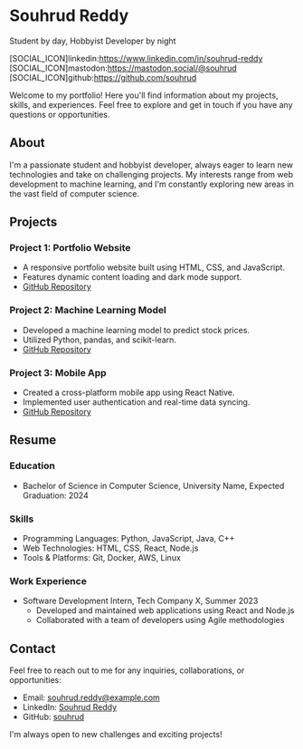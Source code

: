 # Souhrud Reddy

Student by day, Hobbyist Developer by night

[SOCIAL_ICON]linkedin:https://www.linkedin.com/in/souhrud-reddy
[SOCIAL_ICON]mastodon:https://mastodon.social/@souhrud
[SOCIAL_ICON]github:https://github.com/souhrud

Welcome to my portfolio! Here you'll find information about my projects, skills, and experiences. Feel free to explore and get in touch if you have any questions or opportunities.

## About

I'm a passionate student and hobbyist developer, always eager to learn new technologies and take on challenging projects. My interests range from web development to machine learning, and I'm constantly exploring new areas in the vast field of computer science.

## Projects

### Project 1: Portfolio Website
- A responsive portfolio website built using HTML, CSS, and JavaScript.
- Features dynamic content loading and dark mode support.
- [GitHub Repository](https://github.com/yourusername/portfolio)

### Project 2: Machine Learning Model
- Developed a machine learning model to predict stock prices.
- Utilized Python, pandas, and scikit-learn.
- [GitHub Repository](https://github.com/yourusername/stock-predictor)

### Project 3: Mobile App
- Created a cross-platform mobile app using React Native.
- Implemented user authentication and real-time data syncing.
- [GitHub Repository](https://github.com/yourusername/awesome-app)

## Resume

### Education
- Bachelor of Science in Computer Science, University Name, Expected Graduation: 2024

### Skills
- Programming Languages: Python, JavaScript, Java, C++
- Web Technologies: HTML, CSS, React, Node.js
- Tools & Platforms: Git, Docker, AWS, Linux

### Work Experience
- Software Development Intern, Tech Company X, Summer 2023
  - Developed and maintained web applications using React and Node.js
  - Collaborated with a team of developers using Agile methodologies

## Contact

Feel free to reach out to me for any inquiries, collaborations, or opportunities:

- Email: souhrud.reddy@example.com
- LinkedIn: [Souhrud Reddy](https://www.linkedin.com/in/souhrud-reddy)
- GitHub: [souhrud](https://github.com/souhrud)

I'm always open to new challenges and exciting projects!